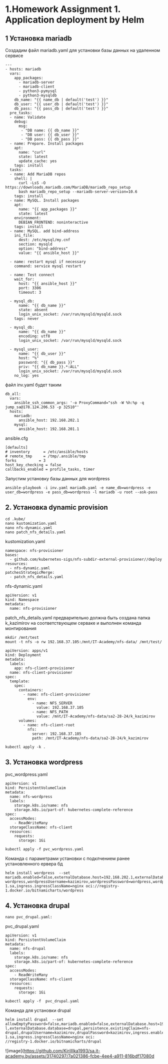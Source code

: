 # 1.Homework Assignment 1. Application deployment by Helm

## 1 Установка mariadb
Создадим файл mariadb.yaml для установки базы данных на удаленном сервисе

```
---
- hosts: mariadb
  vars:
    app_packages:
      - mariadb-server
      - mariadb-client
      - python3-pymysql
      - python3-mysqldb
    db_name: "{{ name_db | default('test') }}"
    db_user: "{{ user_db | default('test') }}"
    db_pass: "{{ pass_db | default('test') }}"
  pre_tasks:
  - name: Validate
    debug:
      msg:
       - "DB name: {{ db_name }}"
       - "DB user: {{ db_user }}"
       - "DB pass: {{ db_pass }}"
  - name: Prepare. Install packages
    apt:
      name: "curl"
      state: latest
      update_cache: yes
    tags: install
  tasks:
  - name: Add MariaDB repos
    shell: |
      curl -LsS -O https://downloads.mariadb.com/MariaDB/mariadb_repo_setup
      bash mariadb_repo_setup --mariadb-server-version=10.6
    tags: install
  - name: MySQL. Install packages
    apt:
      name: "{{ app_packages }}"
      state: latest
    environment:
      DEBIAN_FRONTEND: noninteractive
    tags: install
  - name: MySQL. add bind-address
    ini_file:
      dest: /etc/mysql/my.cnf
      section: mysqld
      option: "bind-address"
      value: "{{ ansible_host }}"

  - name: restart mysql if necessary
    command: service mysql restart

  - name: Test connect
    wait_for:
      host: "{{ ansible_host }}"
      port: 3306
      timeout: 3

  - mysql_db:
      name: "{{ db_name }}"
      state: absent
      login_unix_socket: /var/run/mysqld/mysqld.sock
    tags: never

  - mysql_db:
      name: "{{ db_name }}"
      encoding: utf8
      login_unix_socket: /var/run/mysqld/mysqld.sock

  - mysql_user:
      name: "{{ db_user }}"
      host: "%"
      password: "{{ db_pass }}"
      priv: "{{ db_name }}.*:ALL"
      login_unix_socket: /var/run/mysqld/mysqld.sock
    no_log: yes

```
файл inv.yaml будет таким
```
db_all:
  vars:
    ansible_ssh_common_args: '-o ProxyCommand="ssh -W %h:%p -q jump_sa@178.124.206.53 -p 32510"'
  hosts:
    mariadb:
      ansible_host: 192.168.202.1
    mysql:
      ansible_host: 192.168.201.1
```
ansible.cfg
```
[defaults]
# inventory      = /etc/ansible/hosts
# remote_tmp     = /tmp/.ansible/tmp
forks          = 3
host_key_checking = false
callbacks_enabled = profile_tasks, timer
```
Запустим установку базы данных для wordpress
```
ansible-playbook -i inv.yaml mariadb.yaml -e name_db=wordpress -e user_db=wordpress -e pass_db=wordpress -l mariadb -u root --ask-pass
```

## 2. Установка dynamic provision

```
cd .kube/
nano kustomization.yaml
nano nfs-dynamic.yaml
nano patch_nfs_details.yaml
```

kustomization.yaml

```
namespace: nfs-provisioner
bases:
  - github.com/kubernetes-sigs/nfs-subdir-external-provisioner//deploy
resources:
  - nfs-dynamic.yaml
patchesStrategicMerge:
  - patch_nfs_details.yaml
```

nfs-dynamic.yaml
```
apiVersion: v1
kind: Namespace
metadata:
  name: nfs-provisioner
```
patch_nfs_details.yaml
предварительно должна быть создана папка k_kazimirov на соответствующем серваке и выполнен команда монтирования
```
mkdir /mnt/test
mount -t nfs -o rw 192.168.37.105:/mnt/IT-Academy/nfs-data/ /mnt/test/
```

```
apiVersion: apps/v1
kind: Deployment
metadata:
  labels:
    app: nfs-client-provisioner
  name: nfs-client-provisioner
spec:
  template:
    spec:
      containers:
        - name: nfs-client-provisioner
          env:
            - name: NFS_SERVER
              value: 192.168.37.105
            - name: NFS_PATH
              value: /mnt/IT-Academy/nfs-data/sa2-28-24/k_kazimirov
      volumes:
        - name: nfs-client-root
          nfs:
            server: 192.168.37.105
            path: /mnt/IT-Academy/nfs-data/sa2-28-24/k_kazimirov
```
```
kubectl apply -k .

```
## 3. Установка wordpress

pvc_wordpress.yaml

```
apiVersion: v1
kind: PersistentVolumeClaim
metadata:
  name: nfs-wordpress
  labels:
    storage.k8s.io/name: nfs
    storage.k8s.io/part-of: kubernetes-complete-reference
spec:
  accessModes:
    - ReadWriteMany
  storageClassName: nfs-client
  resources:
    requests:
      storage: 1Gi
```
```
kubectl apply -f pvc_wordpress.yaml
```
Команда с параметрами установки с подклчением ранее установленного ервера бд
```
helm install wordpress  --set mariadb.enabled=false,externalDatabase.host=192.168.202.1,externalDatabase.password=wordpress,externalDatabase.user=wordpress,externalDatabase.database=wordpress,persistence.existingClaim=nfs-wordpress,wordpressUsername=kazimirov,wordpressPassword=wordpress,wordpressFirstName=kirill,wordpressLastName=kazimirov,wordpressBlogName=kazimirov,ingress.enabled=true,ingress.hostname=wordpress.k8s-1.sa,ingress.ingressClassName=nginx oci://registry-1.docker.io/bitnamicharts/wordpress
```
## 4. Установка drupal
```
nano pvc_drupal.yaml:
```
pvc_drupal.yaml
```
apiVersion: v1
kind: PersistentVolumeClaim
metadata:
  name: nfs-drupal
  labels:
    storage.k8s.io/name: nfs
    storage.k8s.io/part-of: kubernetes-complete-reference
spec:
  accessModes:
    - ReadWriteMany
  storageClassName: nfs-client
  resources:
    requests:
      storage: 1Gi
```
```
kubectl apply -f  pvc_drupal.yaml
```
Команда для установки drupal
```
helm install drupal  --set allowEmptyPassword=false,mariadb.enabled=false,externalDatabase.host=192.168.202.1,externalDatabase.password=drupal,externalDatabase.user=drupa
l,externalDatabase.database=drupal,persistence.existingClaim=nfs-drupal,drupalUsername=kazimirov,drupalPassword=kazimirov,ingress.enabled=true,ingress.hostname=drupal.k8s-1.sa,ingress.ingressClassName=nginx oci:
//registry-1.docker.io/bitnamicharts/drupal
```

![image](https://github.com/Kirilllka1993/sa.it-academy.by/assets/31740297/7a021386-fcbe-4ee4-a911-816bdf17080d




